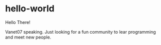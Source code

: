 # hello-world


Hello There!

Vanet07 speaking. Just looking for a fun community to lear programming and meet new people.



